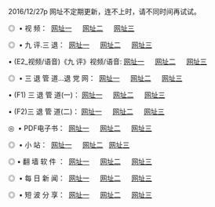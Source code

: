 2016/12/27p 网址不定期更新，连不上时，请不同时间再试试。
<p>◎   • 视 频： 
<a href="http://am.ame-life.com/tv/" target="_blank">网址一</a> 　 
<a href="http://am.ame-life.com/9018.html" target="_blank">网址二</a> 　 
<a href="http://am.ame-life.com/9449.html" target="_blank">网址三</a></p>
<p>◎   • 九 评.三 退：  
<a href="http://am.ame-life.com/tt/" target="_blank">网址一</a> 　 
<a href="http://am.ame-life.com/v2/" target="_blank">网址二</a> 　 
<a href="http://am.ame-life.com/t/" target="_blank">网址三</a> 　</p>
<p>  • (E2_视频/语音)《九 评》视频/语音: 
<a href="http://am.ame-life.com/7738.html" target="_blank">网址一</a> 　 
<a href="http://am.ame-life.com/7614.html" target="_blank">网址二</a> 　 
<a href="http://am.ame-life.com/7633.html" target="_blank">网址三</a></p>
<p>◎   • 三 退 管 道...退 党 网：  
<a href="http://am.ame-life.com/go/8/" target="_blank">网址一</a> 　 
<a href="http://am.ame-life.com/go/8/" target="_blank">网址二</a> 　 
<a href="http://am.ame-life.com/go/8/" target="_blank">网址三</a></p>
<p>  • (F1) 三 退 管 道(一)： 
<a href="http://am.ame-life.com/dd/" target="_blank">网址一</a> 　 
<a href="http://am.ame-life.com/dd/" target="_blank">网址二</a> 　 
<a href="http://am.ame-life.com/dd/" target="_blank">网址三</a></p>
<p>  • (F2)三 退 管 道(二)： 
<a href="http://am.ame-life.com/d/" target="_blank">网址一</a> 　 
<a href="http://am.ame-life.com/d/" target="_blank">网址二</a> 　 
<a href="http://am.ame-life.com/d/" target="_blank">网址三</a></p>
<p>◎   • PDF电子书：  
<a href="http://am.ame-life.com/p/" target="_blank">网址一</a> 　 
<a href="http://am.ame-life.com/p/" target="_blank">网址二</a> 　 
<a href="http://am.ame-life.com/p/" target="_blank">网址三</a></p>
<p>◎ </span>  •  小 站：  
<a href="http://am.ame-life.com/" target="_blank">网址一</a> 　 
<a href="http://am.ame-life.com/" target="_blank">网址二</a>   
<a href="http://am.ame-life.com/" target="_blank">网址三</a></p>
<p>◎  • 翻 墙 软 件 ：  
<a href="http://am.ame-life.com/ff/" target="_blank">网址一</a> 　 
<a href="http://am.ame-life.com/ff/" target="_blank">网址二</a> 　 
<a href="http://am.ame-life.com/ff/" target="_blank">网址三</a></p>
<p>◎ </span>  • 每 日 新 闻：  
<a href="http://am.ame-life.com/day/" target="_blank">网址一</a> 　 
<a href="http://am.ame-life.com/day/" target="_blank">网址二</a> 　 
<a href="http://am.ame-life.com/day/" target="_blank">网址三</a></p>
<p>◎ </span>  • 短 波 分 享：  
<a href="http://am.ame-life.com/h/" target="_blank">网址一</a> 　 
<a href="http://am.ame-life.com/h/" target="_blank">网址二</a> 　 
<a href="http://am.ame-life.com/h/" target="_blank">网址三</a></p>
